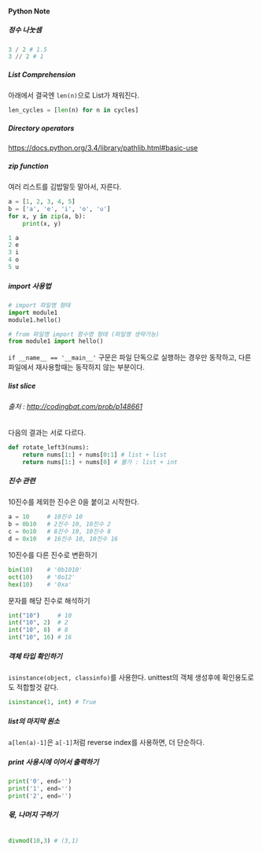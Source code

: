 #### Python Note

##### 정수 나눗셈
``` python
3 / 2 # 1.5
3 // 2 # 1
```

##### List Comprehension
아래에서 결국엔 `len(n)`으로 List가 채워진다.
``` python
len_cycles = [len(n) for n in cycles]
```

##### Directory operators
https://docs.python.org/3.4/library/pathlib.html#basic-use

##### zip function
여러 리스트를 김밥말듯 말아서, 자른다.
```python
a = [1, 2, 3, 4, 5]
b = ['a', 'e', 'i', 'o', 'u']
for x, y in zip(a, b):
	print(x, y)

1 a
2 e
3 i
4 o
5 u    
```

##### import 사용법
``` python
# import 파일명 형태
import module1
module1.hello()

# from 파일명 import 함수명 형태 (파일명 생략가능)
from module1 import hello() 
```

`if __name__ == '__main__'` 구문은 파일 단독으로 실행하는 경우만 동작하고, 다른 파일에서 재사용할때는 동작하지 않는 부분이다.

##### list slice
###### 출처 : http://codingbat.com/prob/p148661
다음의 결과는 서로 다르다.

``` python
def rotate_left3(nums):
	return nums[1:] + nums[0:1] # list + list
    return nums[1:] + nums[0] # 불가 : list + int
```

##### 진수 관련
10진수를 제외한 진수은 0을 붙이고 시작한다.
``` python
a = 10     # 10진수 10
b = 0b10   # 2진수 10, 10진수 2
c = 0o10   # 8진수 10, 10진수 8
d = 0x10   # 16진수 10, 10진수 16

```

10진수를 다른 진수로 변환하기
``` python
bin(10)    # '0b1010'
oct(10)    # '0o12'
hex(10)    # '0xa'
```

문자를 해당 진수로 해석하기
``` python
int("10")     # 10
int("10", 2)  # 2
int("10", 8)  # 8
int("10", 16) # 16
```

##### 객체 타입 확인하기
`isinstance(object, classinfo)`를 사용한다. unittest의 객체 생성후에 확인용도로도 적합할것 같다.

``` python
isinstance(1, int) # True
```

##### list의 마지막 원소
`a[len(a)-1]`은 `a[-1]`처럼 reverse index를 사용하면, 더 단순하다. 

##### print 사용시에 이어서 출력하기
``` python
print('0', end='')
print('1', end='')
print('2', end='')
```

##### 몫, 나머지 구하기
``` python

divmod(10,3) # (3,1) 

```
